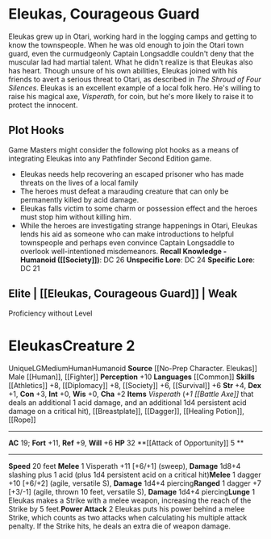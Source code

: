 ﻿---
ac: '19'
alignment: LG
all_resistance: null
burrow_speed: null
charisma: '+2'
climb_speed: null
constitution: '+3'
creature_ability:
- Attack of Opportunity
- Lunge
- Power Attack
creature_family: null
description: Eleukas grew up in Otari, working hard in the logging camps and getting
  to know the townspeople. When he was old enough to join the Otari town guard, even
  the curmudgeonly Captain Longsaddle couldn't deny that the muscular lad had martial
  talent. What he didn't realize is that Eleukas also has heart. Though unsure of
  his own abilities, Eleukas joined with his friends to avert a serious threat to
  Otari, as described in <i>The Shroud of Four Silences</i>.<br/><br/>  Eleukas is
  an excellent example of a local folk hero. He's willing to raise his magical axe,
  <i>Visperath</i>, for coin, but he's more likely to raise it to protect the innocent.
dexterity: '+1'
element: null
fly_speed: null
fortitude: '+11'
hp: '32'
id: '1034'
immunity: null
intelligence: '+0'
land_speed: '20'
language:
- '[[DATABASE/language/Common|Common]]'
level: '2'
max_speed: '20'
name: Eleukas
perception: '+10'
rarity: Unique
reflex: '+9'
resistance: null
rus_type_level: null
sense: null
size: Medium
skill:
- '[[DATABASE/skill/Athletics|Athletics]] +8'
- '[[DATABASE/skill/Diplomacy|Diplomacy]] +8'
- '[[DATABASE/skill/Society|Society]] +6'
- '[[DATABASE/skill/Survival|Survival]] +6'
source: '[[DATABASE/source/No-Prep Character. Eleukas|No-Prep Character: Eleukas]]'
speed:
- 20 feet
spell: null
strength: '+4'
strength_req: '4'
strongest_save:
- Fortitude
swim_speed: null
trait:
- '[[DATABASE/trait/Human|Human]]'
- '[[DATABASE/trait/Humanoid|Humanoid]]'
- '[[DATABASE/trait/Unique|Unique]]'
type: Creature
vision: null
weakest_save:
- Will
weakness: null
will: '+6'
wisdom: '+0'

---
# Eleukas, Courageous Guard

Eleukas grew up in Otari, working hard in the logging camps and getting to know the townspeople. When he was old enough to join the Otari town guard, even the curmudgeonly Captain Longsaddle couldn't deny that the muscular lad had martial talent. What he didn't realize is that Eleukas also has heart. Though unsure of his own abilities, Eleukas joined with his friends to avert a serious threat to Otari, as described in _The Shroud of Four Silences_.
 Eleukas is an excellent example of a local folk hero. He's willing to raise his magical axe, _Visperath_, for coin, but he's more likely to raise it to protect the innocent.

## Plot Hooks

Game Masters might consider the following plot hooks as a means of integrating Eleukas into any Pathfinder Second Edition game.

* Eleukas needs help recovering an escaped prisoner who has made threats on the lives of a local family
* The heroes must defeat a marauding creature that can only be permanently killed by acid damage.
* Eleukas falls victim to some charm or possession effect and the heroes must stop him without killing him.
* While the heroes are investigating strange happenings in Otari, Eleukas lends his aid as someone who can make introductions to helpful townspeople and perhaps even convince Captain Longsaddle to overlook well-intentioned misdemeanors.
**Recall Knowledge - Humanoid ([[Society]])**: DC 26
**Unspecific Lore**: DC 24
**Specific Lore**: DC 21

## Elite | [[Eleukas, Courageous Guard]] | Weak
Proficiency without Level

# Eleukas<span class="item-type">Creature 2</span>

<span class="trait-unique item-trait">Unique</span><span class="trait-alignment item-trait">LG</span><span class="trait-size item-trait">Medium</span><span class="item-trait">Human</span><span class="item-trait">Humanoid</span>
**Source** [[No-Prep Character. Eleukas]]
Male [[Human]], [[Fighter]]
**Perception** +10
**Languages** [[Common]]
**Skills** [[Athletics]] +8, [[Diplomacy]] +8, [[Society]] +6, [[Survival]] +6
**Str** +4, **Dex** +1, **Con** +3, **Int** +0, **Wis** +0, **Cha** +2
**Items** _Visperath_ (_+1 [[Battle Axe]]_ that deals an additional 1 acid damage, and an additional 1d4 persistent acid damage on a critical hit), [[Breastplate]], [[Dagger]], [[Healing Potion]], [[Rope]]

---
**AC** 19; **Fort** +11, **Ref** +9, **Will** +6
**HP** 32
<span class="in-box-ability">**[[Attack of Opportunity]] <span class="action-icon">5</span> ** </span>

---
**Speed** 20 feet
<span class="in-box-ability">**Melee** <span class="action-icon">1</span> Visperath +11 [+6/+1] (sweep), **Damage** 1d8+4 slashing plus 1 acid (plus 1d4 persistent acid on a critical hit)</span><span class="in-box-ability">**Melee** <span class="action-icon">1</span> dagger +10 [+6/+2] (agile, versatile S), **Damage** 1d4+4 piercing</span><span class="in-box-ability">**Ranged** <span class="action-icon">1</span> dagger +7 [+3/-1] (agile, thrown 10 feet, versatile S), **Damage** 1d4+4 piercing</span><span class="in-box-ability">**Lunge** <span class="action-icon">1</span> Eleukas makes a Strike with a melee weapon, increasing the reach of the Strike by 5 feet.</span><span class="in-box-ability">**Power Attack** <span class="action-icon">2</span> Eleukas puts his power behind a melee Strike, which counts as two attacks when calculating his multiple attack penalty. If the Strike hits, he deals an extra die of weapon damage.</span>